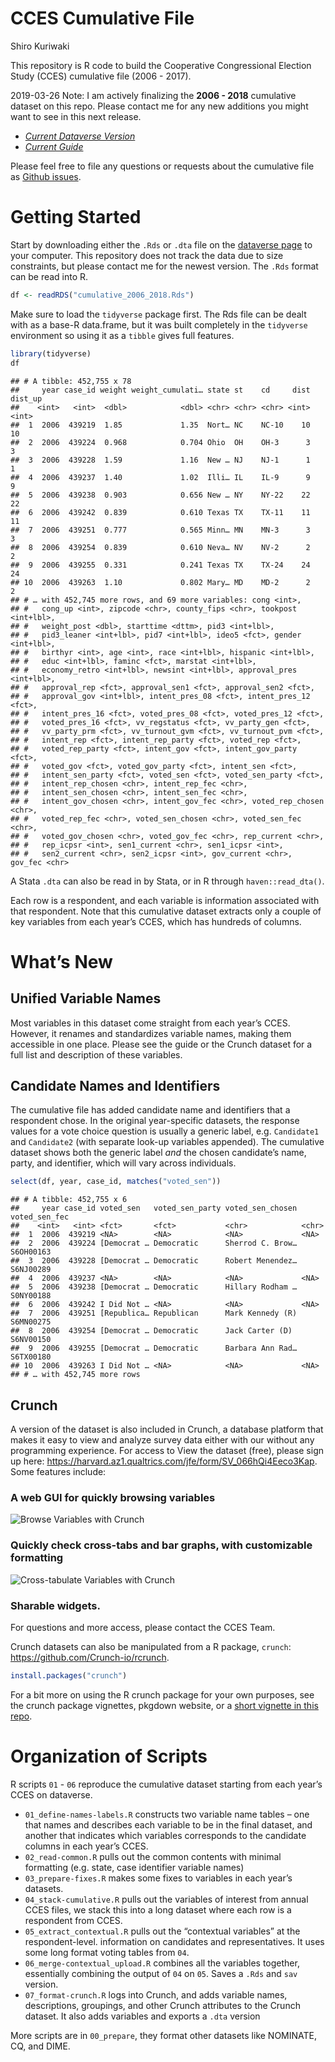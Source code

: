 CCES Cumulative File
================
Shiro Kuriwaki

This repository is R code to build the Cooperative Congressional
Election Study (CCES) cumulative file (2006 - 2017).

2019-03-26 Note: I am actively finalizing the **2006 - 2018** cumulative
dataset on this repo. Please contact me for any new additions you might
want to see in this next release.

  - [*Current Dataverse
    Version*](https://dataverse.harvard.edu/dataset.xhtml?persistentId=doi:10.7910/DVN/II2DB6)
  - [*Current
    Guide*](https://github.com/kuriwaki/cces_cumulative/blob/master/guide/guide_cumulative_2006_2017.pdf)

Please feel free to file any questions or requests about the cumulative
file as [Github
issues](https://github.com/kuriwaki/cces_cumulative/issues).

# Getting Started

Start by downloading either the `.Rds` or `.dta` file on the [dataverse
page](https://dataverse.harvard.edu/dataset.xhtml?persistentId=doi:10.7910/DVN/II2DB6)
to your computer. This repository does not track the data due to size
constraints, but please contact me for the newest version. The `.Rds`
format can be read into R.

``` r
df <- readRDS("cumulative_2006_2018.Rds")
```

Make sure to load the `tidyverse` package first. The Rds file can be
dealt with as a base-R data.frame, but it was built completely in the
`tidyverse` environment so using it as a `tibble` gives full features.

``` r
library(tidyverse)
df
```

    ## # A tibble: 452,755 x 78
    ##     year case_id weight weight_cumulati… state st    cd     dist dist_up
    ##    <int>   <int>  <dbl>            <dbl> <chr> <chr> <chr> <int>   <int>
    ##  1  2006  439219  1.85             1.35  Nort… NC    NC-10    10      10
    ##  2  2006  439224  0.968            0.704 Ohio  OH    OH-3      3       3
    ##  3  2006  439228  1.59             1.16  New … NJ    NJ-1      1       1
    ##  4  2006  439237  1.40             1.02  Illi… IL    IL-9      9       9
    ##  5  2006  439238  0.903            0.656 New … NY    NY-22    22      22
    ##  6  2006  439242  0.839            0.610 Texas TX    TX-11    11      11
    ##  7  2006  439251  0.777            0.565 Minn… MN    MN-3      3       3
    ##  8  2006  439254  0.839            0.610 Neva… NV    NV-2      2       2
    ##  9  2006  439255  0.331            0.241 Texas TX    TX-24    24      24
    ## 10  2006  439263  1.10             0.802 Mary… MD    MD-2      2       2
    ## # … with 452,745 more rows, and 69 more variables: cong <int>,
    ## #   cong_up <int>, zipcode <chr>, county_fips <chr>, tookpost <int+lbl>,
    ## #   weight_post <dbl>, starttime <dttm>, pid3 <int+lbl>,
    ## #   pid3_leaner <int+lbl>, pid7 <int+lbl>, ideo5 <fct>, gender <int+lbl>,
    ## #   birthyr <int>, age <int>, race <int+lbl>, hispanic <int+lbl>,
    ## #   educ <int+lbl>, faminc <fct>, marstat <int+lbl>,
    ## #   economy_retro <int+lbl>, newsint <int+lbl>, approval_pres <int+lbl>,
    ## #   approval_rep <fct>, approval_sen1 <fct>, approval_sen2 <fct>,
    ## #   approval_gov <int+lbl>, intent_pres_08 <fct>, intent_pres_12 <fct>,
    ## #   intent_pres_16 <fct>, voted_pres_08 <fct>, voted_pres_12 <fct>,
    ## #   voted_pres_16 <fct>, vv_regstatus <fct>, vv_party_gen <fct>,
    ## #   vv_party_prm <fct>, vv_turnout_gvm <fct>, vv_turnout_pvm <fct>,
    ## #   intent_rep <fct>, intent_rep_party <fct>, voted_rep <fct>,
    ## #   voted_rep_party <fct>, intent_gov <fct>, intent_gov_party <fct>,
    ## #   voted_gov <fct>, voted_gov_party <fct>, intent_sen <fct>,
    ## #   intent_sen_party <fct>, voted_sen <fct>, voted_sen_party <fct>,
    ## #   intent_rep_chosen <chr>, intent_rep_fec <chr>,
    ## #   intent_sen_chosen <chr>, intent_sen_fec <chr>,
    ## #   intent_gov_chosen <chr>, intent_gov_fec <chr>, voted_rep_chosen <chr>,
    ## #   voted_rep_fec <chr>, voted_sen_chosen <chr>, voted_sen_fec <chr>,
    ## #   voted_gov_chosen <chr>, voted_gov_fec <chr>, rep_current <chr>,
    ## #   rep_icpsr <int>, sen1_current <chr>, sen1_icpsr <int>,
    ## #   sen2_current <chr>, sen2_icpsr <int>, gov_current <chr>, gov_fec <chr>

A Stata `.dta` can also be read in by Stata, or in R through
`haven::read_dta()`.

Each row is a respondent, and each variable is information associated
with that respondent. Note that this cumulative dataset extracts only a
couple of key variables from each year’s CCES, which has hundreds of
columns.

# What’s New

## Unified Variable Names

Most variables in this dataset come straight from each year’s CCES.
However, it renames and standardizes variable names, making them
accessible in one place. Please see the guide or the Crunch dataset for
a full list and description of these variables.

## Candidate Names and Identifiers

The cumulative file has added candidate name and identifiers that a
respondent chose. In the original year-specific datasets, the response
values for a vote choice question is usually a generic label, e.g.
`Candidate1` and `Candidate2` (with separate look-up variables
appended). The cumulative dataset shows both the generic label *and* the
chosen candidate’s name, party, and identifier, which will vary across
individuals.

``` r
select(df, year, case_id, matches("voted_sen"))
```

    ## # A tibble: 452,755 x 6
    ##     year case_id voted_sen   voted_sen_party voted_sen_chosen voted_sen_fec
    ##    <int>   <int> <fct>       <fct>           <chr>            <chr>        
    ##  1  2006  439219 <NA>        <NA>            <NA>             <NA>         
    ##  2  2006  439224 [Democrat … Democratic      Sherrod C. Brow… S6OH00163    
    ##  3  2006  439228 [Democrat … Democratic      Robert Menendez… S6NJ00289    
    ##  4  2006  439237 <NA>        <NA>            <NA>             <NA>         
    ##  5  2006  439238 [Democrat … Democratic      Hillary Rodham … S0NY00188    
    ##  6  2006  439242 I Did Not … <NA>            <NA>             <NA>         
    ##  7  2006  439251 [Republica… Republican      Mark Kennedy (R) S6MN00275    
    ##  8  2006  439254 [Democrat … Democratic      Jack Carter (D)  S6NV00150    
    ##  9  2006  439255 [Democrat … Democratic      Barbara Ann Rad… S6TX00180    
    ## 10  2006  439263 I Did Not … <NA>            <NA>             <NA>         
    ## # … with 452,745 more rows

## Crunch

A version of the dataset is also included in Crunch, a database platform
that makes it easy to view and analyze survey data either with our
without any programming experience. For access to View the dataset
(free), please sign up here:
<https://harvard.az1.qualtrics.com/jfe/form/SV_066hQi4Eeco3Kap>. Some
features include:

### A web GUI for quickly browsing variables

![Browse Variables with
Crunch](guide/01_crunch_browse.gif)

### Quickly check cross-tabs and bar graphs, with customizable formatting

![Cross-tabulate Variables with Crunch](guide/02_crunch_tab.gif)

### Sharable widgets.

For questions and more access, please contact the CCES Team.

Crunch datasets can also be manipulated from a R package, `crunch`:
<https://github.com/Crunch-io/rcrunch>.

``` r
install.packages("crunch")
```

For a bit more on using the R crunch package for your own purposes, see
the crunch package vignettes, pkgdown website, or a [short vignette in
this
repo](https://github.com/kuriwaki/cces_cumulative/blob/master/guide/vignette_crunch.md).

# Organization of Scripts

R scripts `01` - `06` reproduce the cumulative dataset starting from
each year’s CCES on dataverse.

  - `01_define-names-labels.R` constructs two variable name tables – one
    that names and describes each variable to be in the final dataset,
    and another that indicates which variables corresponds to the
    candidate columns in each year’s CCES.
  - `02_read-common.R` pulls out the common contents with minimal
    formatting (e.g. state, case identifier variable names)
  - `03_prepare-fixes.R` makes some fixes to variables in each year’s
    datasets.
  - `04_stack-cumulative.R` pulls out the variables of interest from
    annual CCES files, we stack this into a long dataset where each row
    is a respondent from CCES.
  - `05_extract_contextual.R` pulls out the “contextual variables” at
    the respondent-level. information on candidates and representatives.
    It uses some long format voting tables from `04`.
  - `06_merge-contextual_upload.R` combines all the variables together,
    essentially combining the output of `04` on `05`. Saves a `.Rds` and
    `sav` version.
  - `07_format-crunch.R` logs into Crunch, and adds variable names,
    descriptions, groupings, and other Crunch attributes to the Crunch
    dataset. It also adds variables and exports a `.dta` version

More scripts are in `00_prepare`, they format other datasets like
NOMINATE, CQ, and DIME.
